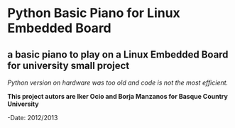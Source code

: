 Python Basic Piano for Linux Embedded Board
===========================================

a basic piano to play on a Linux Embedded Board for university small project
----------------------------------------------------------------------------

*Python version on hardware was too old and code is not the most efficient.*

**This project autors are Iker Ocio and Borja Manzanos for Basque Country University**

-Date: 2012/2013
